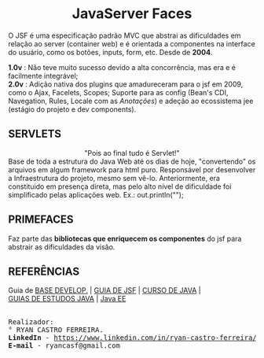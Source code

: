 <h1><center>JavaServer Faces</center></h1>
O JSF é uma especificação padrão MVC que abstrai as dificuldades em relação ao server (container web) e é orientada a componentes na interface do usuário, como os botões, inputs, form, etc. Desde de <b>2004</b>.

<p><b>1.0v</b> : Não teve muito sucesso devido a alta concorrência, mas era e é facilmente integrável;<br>
<b>2.0v</b> : Adição nativa dos plugins que amadureceram para o jsf em 2009, como o Ajax, Facelets, Scopes; Suporte para as config (Bean's CDI, Navegation, Rules, Locale com as <i>Anotações</i>) e adeção ao ecossistema jee (estágio do projeto e dev components).</p>

<h2>SERVLETS</h2>
<center>"Pois ao final tudo é Servlet!"</center>
Base de toda a estrutura do Java Web até os dias de hoje, "convertendo" os arquivos em algum framework para html puro.
Responsável por desenvolver a Infraestrutura do projeto, mesmo sem vê-lo. Anteriormente, era constituido em presença direta, mas pelo alto nível de dificuldade foi simplificado pelas aplicações web.
Ex.: out.println("<table class=\"table\">"); 

<h2>PRIMEFACES</h2>
<p>Faz parte das <b>bibliotecas que enriquecem os componentes</b> do jsf para abstrair as dificuldades da visão.<br></p>

<h2>REFERÊNCIAS</h2>
Guia de <a href="https://www.devmedia.com.br/guia/jsf-javaserver-faces/38322">BASE DEVELOP.</a> |  
<a href="https://www.devmedia.com.br/guia/jsf-javaserver-faces/38322">GUIA DE JSF</a> | 
<a href="https://www.devmedia.com.br/cursos/java">CURSO DE JAVA</a> | 
<a href="https://www.devmedia.com.br/guias/java">GUIAS DE ESTUDOS JAVA</a> | 
<a href="https://www.devmedia.com.br/guia/java-enterprise-edition-java-ee/34474">Java EE</a>
<br> <br>

<pre>
Realizador:
° RYAN CASTRO FERREIRA.
<b>LinkedIn</b> - <a href="https://www.linkedin.com/in/ryan-castro-ferreira">https://www.linkedin.com/in/ryan-castro-ferreira/</a>
<b>E-mail</b> - ryancasf@gmail.com
</pre>
